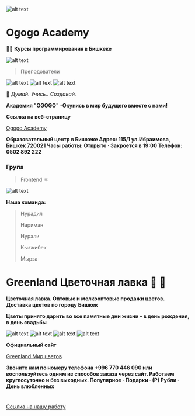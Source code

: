 ![alt text](https://scontent.ffru7-1.fna.fbcdn.net/v/t39.30808-6/301838693_463677429107277_287843763817562970_n.jpg?_nc_cat=109&ccb=1-7&_nc_sid=783fdb&_nc_ohc=FBkbI_OW450AX9NMB7S&_nc_ht=scontent.ffru7-1.fna&oh=00_AfASlnaNsznOKM84J-21US6RMe19mVMsWuFbqNmumWYjCQ&oe=65D370DB)
# Ogogo Academy

👨‍💻
**Курсы программирования в Бишкеке**


![alt text](https://st-1.akipress.org/cdn-st-0/qd7/S/md-689.jpg)

>Преподователи

![alt text](https://encrypted-tbn0.gstatic.com/images?q=tbn:ANd9GcQR4z_cfgQtGvgXdePAwfMko0owuYsPqBB74EgFI94NT94L-zEukUgAwa9M8bEZorlsS4o&usqp=CAU)
![alt text](https://encrypted-tbn1.gstatic.com/images?q=tbn:ANd9GcSaMwaT2BO1bqYMhgo2cNkLCkVJJzVAiFoqXhJ-7_3toKhqQhke)
![alt text](https://encrypted-tbn0.gstatic.com/images?q=tbn:ANd9GcQmFNSkSxFqNEQhdSL6lndTIYhNIQaPo7SOsuNTaqUDjvFwnzYEl33eT7yjViNymOW9vYE&usqp=CAU)

🧠
*Думай.*
*Учись..*
*Создавай.*

**Академия "OGOGO" -Окунись в мир будущего вместе с нами!**

**Ссылка на веб-страницу**

[Ogogo Academy](https://www.ogogoacademy.kg/)

**Образовательный центр в Бишкеке
Адрес: 115/1 ул.Ибраимова, Бишкек 720021
Часы работы: 
Открыто ⋅ Закроется в 19:00
Телефон: 0502 892 222**

### Група
> Frontend
⚛️

![alt text](https://codedamn.com/assets/images/learnpaths/og/frontend.png)

**Наша команда:**
>Нурадил
>
>Нариман
>
>Нурали
>
>Кызжибек
>
>Мырза

# Greenland Цветочная лавка 🥀 💮
**Цветочная лавка. Оптовые и мелкооптовые продажи цветов. Доставка цветов по городу Бишкек**

**Цветы принято дарить во все памятные дни жизни – в день рождения, в день свадьбы**

![alt text](https://data.kaktus.media/image/big/2023-03-01_12-57-21_269248.jpg)
![alt text](https://www.eliteflower.ru/upload/resize_cache/iblock/851/500_500_2/8514863ad7093e4ed16ede30793dee45.jpg)
![alt text](https://www.eliteflower.ru/upload/resize_cache/iblock/c81/500_500_2/c81a0ee709d75d0433835c8288f12d14.jpg)
![alt text](https://data.kaktus.media/image/big/2023-03-01_12-57-19_383318.jpg)

**Официальный сайт**

[Greenland Мир цветов](https://greenland.kg/ru/)

**Звоните нам по номеру телефона +996 770 446 090 или воспользуйтесь одним из способов заказа через сайт. Работаем круглосуточно и без выходных.
‎Популярное · ‎Подарки · ‎(Р) Рубли · ‎День влюбленных**

# 







[Ссылка на нашу работу ](https://65c22d98f7e6ea59682accb7.mockapi.io/api/01/flowers)
